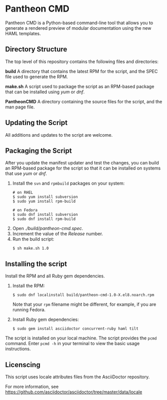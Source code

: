# Pantheon CMD

Pantheon CMD is a Python-based command-line tool that allows you to generate a rendered preview of modular documentation using the new HAML templates.

## Directory Structure

The top level of this repository contains the following files and directories:

**build**
A directory that contains the latest RPM for the script, and the SPEC file used to generate the RPM.

**make.sh**
A script used to package the script as an RPM-based package that can be installed using *yum* or *dnf*.

**PantheonCMD**
A directory containing the source files for the script, and the man page file.

## Updating the Script
All additions and updates to the script are welcome.

## Packaging the Script
After you update the manifest updater and test the changes, you can build an RPM-based package for the script so that it can be installed on systems that use *yum* or *dnf*.

1. Install the `svn` and `rpmbuild` packages on your system:
   ```shell
   # on RHEL
   $ sudo yum install subversion
   $ sudo yum install rpm-build

   # on Fedora
   $ sudo dnf install subversion
   $ sudo dnf install rpm-build
   ```  
2. Open *./build/pantheon-cmd.spec*.
3. Increment the value of the *Release* number.
4. Run the build script:
   ```shell
   $ sh make.sh 1.0
   ```

## Installing the script
Install the RPM and all Ruby gem dependencies.

1. Install the RPM:
   ```shell
   $ sudo dnf localinstall build/pantheon-cmd-1.0-X.el8.noarch.rpm
   ```
   Note that your `rpm` filename might be different, for example, if you are running Fedora.
   
2. Install Ruby gem dependencies:
   ```shell
   $ sudo gem install asciidoctor concurrent-ruby haml tilt
   ```

The script is installed on your local machine.
The script provides the `pcmd` command.
Enter `pcmd -h` in your terminal to view the basic usage instructions.

## Licenscing

This script uses locale attributes files from the AsciiDoctor repository.

For more information, see https://github.com/asciidoctor/asciidoctor/tree/master/data/locale
